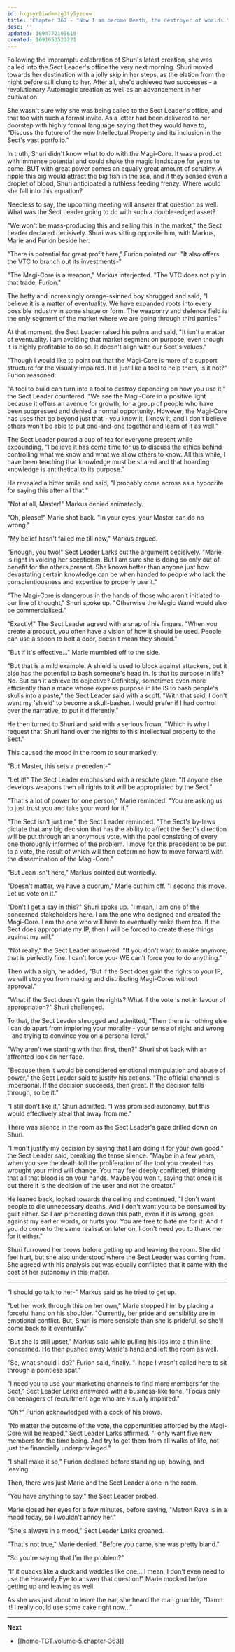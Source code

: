 ```yaml
---
id: hxgsyr9iwdmmzg3ty5yzouw
title: 'Chapter 362 - "Now I am become Death, the destroyer of worlds."'
desc: ''
updated: 1694772105619
created: 1691653523221
---
```


Following the impromptu celebration of Shuri's latest creation, she was called into the Sect Leader's office the very next morning. Shuri moved towards her destination with a jolly skip in her steps, as the elation from the night before still clung to her. After all, she'd achieved two successes - a revolutionary Automagic creation as well as an advancement in her cultivation.

She wasn't sure why she was being called to the Sect Leader's office, and that too with such a formal invite. As a letter had been delivered to her doorstep with highly formal language saying that they would have to, "Discuss the future of the new Intellectual Property and its inclusion in the Sect's vast portfolio."

In truth, Shuri didn't know what to do with the Magi-Core. It was a product with immense potential and could shake the magic landscape for years to come. BUT with great power comes an equally great amount of scrutiny. A ripple this big would attract the big fish in the sea, and if they sensed even a droplet of blood, Shuri anticipated a ruthless feeding frenzy. Where would she fall into this equation?

Needless to say, the upcoming meeting will answer that question as well. What was the Sect Leader going to do with such a double-edged asset?

"We won't be mass-producing this and selling this in the market," the Sect Leader declared decisively. Shuri was sitting opposite him, with Markus, Marie and Furion beside her.

"There is potential for great profit here," Furion pointed out. "It also offers the VTC to branch out its investments-"

"The Magi-Core is a weapon," Markus interjected. "The VTC does not ply in that trade, Furion."

The hefty and increasingly orange-skinned boy shrugged and said, "I believe it is a matter of eventuality. We have expanded roots into every possible industry in some shape or form. The weaponry and defence field is the only segment of the market where we are going through third parties."

At that moment, the Sect Leader raised his palms and said, "It isn't a matter of eventuality. I am avoiding that market segment on purpose, even though it is highly profitable to do so. It doesn't align with our Sect's values."

"Though I would like to point out that the Magi-Core is more of a support structure for the visually impaired. It is just like a tool to help them, is it not?" Furion reasoned.

"A tool to build can turn into a tool to destroy depending on how you use it," the Sect Leader countered. "We see the Magi-Core in a positive light because it offers an avenue for growth, for a group of people who have been suppressed and denied a normal opportunity. However, the Magi-Core has uses that go beyond just that - you know it, I know it, and I don't believe others won't be able to put one-and-one together and learn of it as well."

The Sect Leader poured a cup of tea for everyone present while expounding, "I believe it has come time for us to discuss the ethics behind controlling what we know and what we allow others to know. All this while, I have been teaching that knowledge must be shared and that hoarding knowledge is antithetical to its purpose."

He revealed a bitter smile and said, "I probably come across as a hypocrite for saying this after all that."

"Not at all, Master!" Markus denied animatedly.

"Oh, please!" Marie shot back. "In your eyes, your Master can do no wrong."

"My belief hasn't failed me till now," Markus argued.

"Enough, you two!" Sect Leader Larks cut the argument decisively. "Marie is right in voicing her scepticism. But I am sure she is doing so only out of benefit for the others present. She knows better than anyone just how devastating certain knowledge can be when handed to people who lack the conscientiousness and expertise to properly use it."

"The Magi-Core is dangerous in the hands of those who aren't initiated to our line of thought," Shuri spoke up. "Otherwise the Magic Wand would also be commercialised."

"Exactly!" The Sect Leader agreed with a snap of his fingers. "When you create a product, you often have a vision of how it should be used. People can use a spoon to bolt a door, doesn't mean they should."

"But if it's effective..." Marie mumbled off to the side.

"But that is a mild example. A shield is used to block against attackers, but it also has the potential to bash someone's head in. Is that its purpose in life? No. But can it achieve its objective? Definitely, sometimes even more efficiently than a mace whose express purpose in life IS to bash people's skulls into a paste," the Sect Leader said with a scoff. "With that said, I don't want my 'shield' to become a skull-basher. I would prefer if I had control over the narrative, to put it differently."

He then turned to Shuri and said with a serious frown, "Which is why I request that Shuri hand over the rights to this intellectual property to the Sect."

This caused the mood in the room to sour markedly.

"But Master, this sets a precedent-"

"Let it!" The Sect Leader emphasised with a resolute glare. "If anyone else develops weapons then all rights to it will be appropriated by the Sect."

"That's a lot of power for one person," Marie reminded. "You are asking us to just trust you and take your word for it."

"The Sect isn't just me," the Sect Leader reminded. "The Sect's by-laws dictate that any big decision that has the ability to affect the Sect's direction will be put through an anonymous vote, with the pool consisting of every one thoroughly informed of the problem. I move for this precedent to be put to a vote, the result of which will then determine how to move forward with the dissemination of the Magi-Core."

"But Jean isn't here," Markus pointed out worriedly.

"Doesn't matter, we have a quorum," Marie cut him off. "I second this move. Let us vote on it."

"Don't I get a say in this?" Shuri spoke up. "I mean, I am one of the concerned stakeholders here. I am the one who designed and created the Magi-Core. I am the one who will have to eventually make them too. If the Sect does appropriate my IP, then I will be forced to create these things against my will."

"Not really," the Sect Leader answered. "If you don't want to make anymore, that is perfectly fine. I can't force you- WE can't force you to do anything."

Then with a sigh, he added, "But if the Sect does gain the rights to your IP, we will stop you from making and distributing Magi-Cores without approval."

"What if the Sect doesn't gain the rights? What if the vote is not in favour of appropriation?" Shuri challenged.

To that, the Sect Leader shrugged and admitted, "Then there is nothing else I can do apart from imploring your morality - your sense of right and wrong - and trying to convince you on a personal level."

"Why aren't we starting with that first, then?" Shuri shot back with an affronted look on her face.

"Because then it would be considered emotional manipulation and abuse of power," the Sect Leader said to justify his actions. "The official channel is impersonal. If the decision succeeds, then great. If the decision falls through, so be it."

"I still don't like it," Shuri admitted. "I was promised autonomy, but this would effectively steal that away from me."

There was silence in the room as the Sect Leader's gaze drilled down on Shuri.

"I won't justify my decision by saying that I am doing it for your own good," the Sect Leader said, breaking the tense silence. "Maybe in a few years, when you see the death toll the proliferation of the tool you created has wrought your mind will change. You may feel deeply conflicted, thinking that all that blood is on your hands. Maybe you won't, saying that once it is out there it is the decision of the user and not the creator."

He leaned back, looked towards the ceiling and continued, "I don't want people to die unnecessary deaths. And I don't want you to be consumed by guilt either. So I am proceeding down this path, even if it is wrong, goes against my earlier words, or hurts you. You are free to hate me for it. And if you do come to the same realisation later on, I don't need you to thank me for it either."

Shuri furrowed her brows before getting up and leaving the room. She did feel hurt, but she also understood where the Sect Leader was coming from. She agreed with his analysis but was equally conflicted that it came with the cost of her autonomy in this matter.

____

"I should go talk to her-" Markus said as he tried to get up.

"Let her work through this on her own," Marie stopped him by placing a forceful hand on his shoulder. "Currently, her pride and sensibility are in emotional conflict. But, Shuri is more sensible than she is prideful, so she'll come back to it eventually."

"But she is still upset," Markus said while pulling his lips into a thin line, concerned. He then pushed away Marie's hand and left the room as well.

"So, what should I do?" Furion said, finally. "I hope I wasn't called here to sit through a pointless spat."

"I need you to use your marketing channels to find more members for the Sect," Sect Leader Larks answered with a business-like tone. "Focus only on teenagers of recruitment age who are visually impaired."

"Oh?" Furion acknowledged with a cock of his brows.

"No matter the outcome of the vote, the opportunities afforded by the Magi-Core will be reaped," Sect Leader Larks affirmed. "I only want five new members for the time being. And try to get them from all walks of life, not just the financially underprivileged."

"I shall make it so," Furion declared before standing up, bowing, and leaving.

Then, there was just Marie and the Sect Leader alone in the room.

"You have anything to say," the Sect Leader probed.

Marie closed her eyes for a few minutes, before saying, "Matron Reva is in a mood today, so I wouldn't annoy her."

"She's always in a mood," Sect Leader Larks groaned.

"That's not true," Marie denied. "Before you came, she was pretty bland."

"So you're saying that I'm the problem?"

"If it quacks like a duck and waddles like one... I mean, I don't even need to use the Heavenly Eye to answer that question!" Marie mocked before getting up and leaving as well.

As she was just about to leave the ear, she heard the man grumble, "Damn it! I really could use some cake right now..."

____

**Next**
* [[home-TGT.volume-5.chapter-363]]